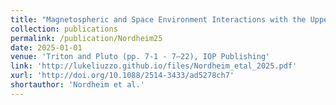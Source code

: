 ```yaml
---
title: "Magnetospheric and Space Environment Interactions with the Upper Atmosphere and Ionosphere"
collection: publications
permalink: /publication/Nordheim25
date: 2025-01-01
venue: 'Triton and Pluto (pp. 7-1 - 7–22), IOP Publishing'
link: 'http://lukeliuzzo.github.io/files/Nordheim_etal_2025.pdf'
xurl: 'http://doi.org/10.1088/2514-3433/ad5278ch7'
shortauthor: 'Nordheim et al.'
---
```

